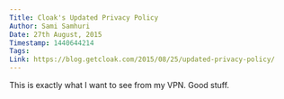```yaml
---
Title: Cloak's Updated Privacy Policy
Author: Sami Samhuri
Date: 27th August, 2015
Timestamp: 1440644214
Tags: 
Link: https://blog.getcloak.com/2015/08/25/updated-privacy-policy/
---
```


This is exactly what I want to see from my VPN. Good stuff.
